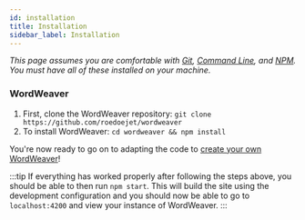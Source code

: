 ```yaml
---
id: installation
title: Installation
sidebar_label: Installation
---
```


*This page assumes you are comfortable with [Git](https://en.wikipedia.org/wiki/Git), [Command Line](https://en.wikipedia.org/wiki/Command-line_interface), and [NPM](https://en.wikipedia.org/wiki/Npm_(software)). You must have all of these installed on your machine.*

### WordWeaver

1. First, clone the WordWeaver repository: ```git clone https://github.com/roedoejet/wordweaver```
2. To install WordWeaver: `cd wordweaver && npm install`

You're now ready to go on to adapting the code to [create your own WordWeaver](ww-ui-customization.md)!

:::tip
If everything has worked properly after following the steps above, you should be able to then run `npm start`. This will build the site using the development configuration and you should now be able to go to `localhost:4200` and view your instance of WordWeaver.
:::